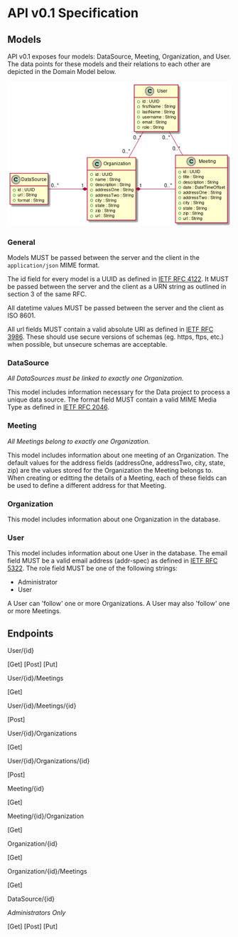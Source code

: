 # API v0.1 Specification

## Models

API v0.1 exposes four models: DataSource, Meeting, Organization, and User. The data points for these models and their relations to each other are depicted in the Domain Model below.

![alt text](../domain-model/domain-model-0.1.png "Domain Model v0.1")

### General

Models MUST be passed between the server and the client in the `application/json` MIME format.

The id field for every model is a UUID as defined in [IETF RFC 4122](https://doi.org/10.17487/RFC4122). It MUST be passed between the server and the client as a URN string as outlined in section 3 of the same RFC.

All datetime values MUST be passed between the server and the client as ISO 8601.

All url fields MUST contain a valid absolute URI as defined in [IETF RFC 3986](https://doi.org/10.17487/RFC3986). These should use secure versions of schemas (eg. https, ftps, etc.) when possible, but unsecure schemas are acceptable.

### DataSource

*All DataSources must be linked to exactly one Organization.*

This model includes information necessary for the Data project to process a unique data source. The format field MUST contain a valid MIME Media Type as defined in [IETF RFC 2046](https://doi.org/10.17487/RFC2046).

### Meeting

*All Meetings belong to exactly one Organization.*

This model includes information about one meeting of an Organization. The default values for the address fields (addressOne, addressTwo, city, state, zip) are the values stored for the Organization the Meeting belongs to. When creating or editting the details of a Meeting, each of these fields can be used to define a different address for that Meeting.

### Organization

This model includes information about one Organization in the database.

### User

This model includes information about one User in the database. The email field MUST be a valid email address (addr-spec) as defined in [IETF RFC 5322](https://doi.org/10.17487/RFC5322). The role field MUST be one of the following strings:

* Administrator
* User

A User can 'follow' one or more Organizations. A User may also 'follow' one or more Meetings.

## Endpoints

User/{id}

[Get]
[Post]
[Put]

User/{id}/Meetings

[Get]

User/{id}/Meetings/{id}

[Post]

User/{id}/Organizations

[Get]

User/{id}/Organizations/{id}

[Post]

Meeting/{id}

[Get]

Meeting/{id}/Organization

[Get]

Organization/{id}

[Get]

Organization/{id}/Meetings

[Get]

DataSource/{id}

*Administrators Only*

[Get]
[Post]
[Put]
